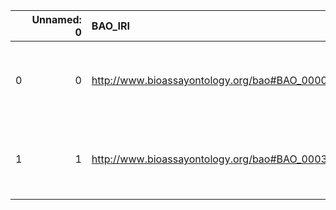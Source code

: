|    |   Unnamed: 0 | BAO_IRI                                         | BAO_DESC                                                                             | OFM_IRI                                                | OFM_DESC                |
|---:|-------------:|:------------------------------------------------|:-------------------------------------------------------------------------------------|:-------------------------------------------------------|:------------------------|
|  0 |            0 | http://www.bioassayontology.org/bao#BAO_0000283 | {'label': 'transporter', 'prefLabel': None, 'altLabel': None, 'name': 'BAO_0000283'} | http://www.ontologies.com/Ontology3197.owl#Transporter | {'name': 'transporter'} |
|  1 |            1 | http://www.bioassayontology.org/bao#BAO_0003067 | {'label': 'product', 'prefLabel': None, 'altLabel': None, 'name': 'BAO_0003067'}     | http://www.ontologies.com/Ontology3197.owl#Product     | {'name': 'product'}     |